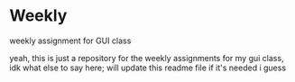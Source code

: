 # Weekly
weekly assignment for GUI class

yeah, this is just a repository for the weekly assignments for my gui class, idk what else to say here; will update this readme file if it's needed i guess
